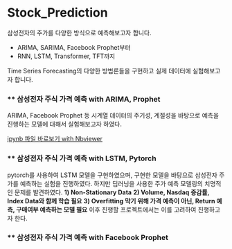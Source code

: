 # Stock_Prediction

삼성전자의 주가를 다양한 방식으로 예측해보고자 합니다.
- ARIMA, SARIMA, Facebook Prophet부터
- RNN, LSTM, Transformer, TFT까지

Time Series Forecasting의 다양한 방법론들을 구현하고 실제 데이터에 실험해보고자 합니다.


### ** 삼성전자 주식 가격 예측 with ARIMA, Prophet
ARIMA, Facebook Prophet 등 시계열 데이터의 주기성, 계절성을 바탕으로 예측을 진행하는 모델에 대해서 실험해보고자 하였다.

[ipynb 파일 바로보기 with Nbviewer](https://nbviewer.jupyter.org/github/jhbale11/DataScienceLab/blob/main/Dacon/%EC%82%BC%EC%84%B1%EC%A0%84%EC%9E%90%20%EC%A3%BC%EA%B0%80%20%EC%98%88%EC%B8%A1_ARIMA_PROPHET.ipynb)

### ** 삼성전자 주식 가격 예측 with LSTM, Pytorch
pytorch를 사용하여 LSTM 모델을 구현하였으며, 구현한 모델을 바탕으로 삼성전자 주가를 예측하는 실험을 진행하였다.
하지만 딥러닝을 사용한 주가 예측 모델링의 치명적인 문제를 발견하였다.
**1) Non-Stationary Data**
**2) Volume, Nasdaq 증감률, Index Data와 함께 학습 필요**
**3) Overfitting 막기 위해 가격 예측이 아닌, Return 예측, 구매여부 예측하는 모델 필요**
이후 진행할 프로젝트에서는 이를 고려하여 진행하고자 한다.

### ** 삼성전자 주식 가격 예측 with Facebook Prophet
